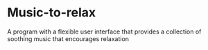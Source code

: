 # Music-to-relax
A program with a flexible user interface that provides a collection of soothing music that encourages relaxation

